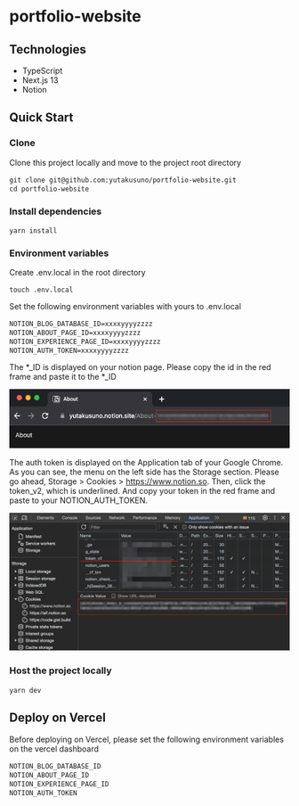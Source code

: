 # portfolio-website

## Technologies

- TypeScript
- Next.js 13
- Notion

## Quick Start

### Clone

Clone this project locally and move to the project root directory

```
git clone git@github.com:yutakusuno/portfolio-website.git
cd portfolio-website
```

### Install dependencies

```
yarn install
```

### Environment variables

Create .env.local in the root directory

```
touch .env.local
```

Set the following environment variables with yours to .env.local

```
NOTION_BLOG_DATABASE_ID=xxxxyyyyzzzz
NOTION_ABOUT_PAGE_ID=xxxxyyyyzzzz
NOTION_EXPERIENCE_PAGE_ID=xxxxyyyyzzzz
NOTION_AUTH_TOKEN=xxxxyyyyzzzz
```

The \*\_ID is displayed on your notion page. Please copy the id in the red frame and paste it to the \*\_ID

![page_id](public/img/readme/page_id.png)

The auth token is displayed on the Application tab of your Google Chrome. As you can see, the menu on the left side has the Storage section. Please go ahead, Storage > Cookies > https://www.notion.so. Then, click the token_v2, which is underlined. And copy your token in the red frame and paste to your NOTION_AUTH_TOKEN.

![auth_token](public/img/readme/auth_token.png)

### Host the project locally

```
yarn dev
```

## Deploy on Vercel

Before deploying on Vercel, please set the following environment variables on the vercel dashboard

```
NOTION_BLOG_DATABASE_ID
NOTION_ABOUT_PAGE_ID
NOTION_EXPERIENCE_PAGE_ID
NOTION_AUTH_TOKEN
```
